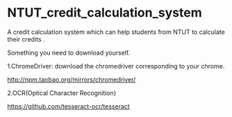 # NTUT_credit_calculation_system
A credit calculation system which can help students from NTUT to calculate their credits .

Something you need to download yourself.

1.ChromeDriver: download the chromedriver corresponding to your chrome.

http://npm.taobao.org/mirrors/chromedriver/

2.OCR(Optical Character Recognition)

https://github.com/tesseract-ocr/tesseract
